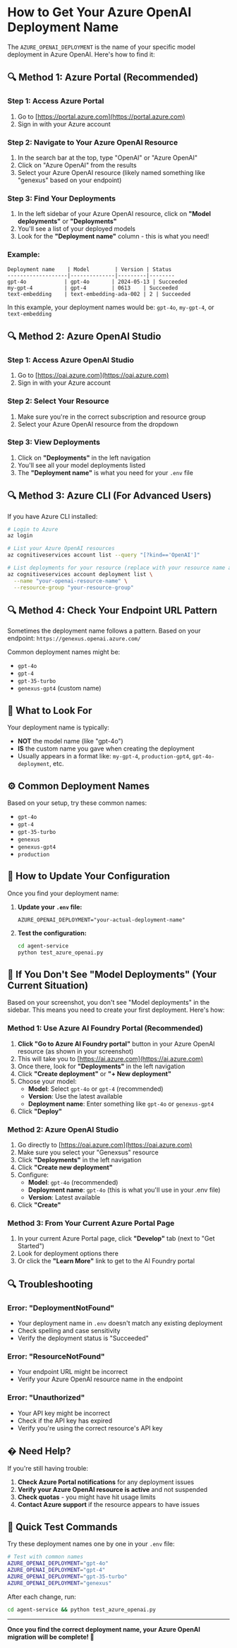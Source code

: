 # How to Get Your Azure OpenAI Deployment Name

The `AZURE_OPENAI_DEPLOYMENT` is the name of your specific model deployment in Azure OpenAI. Here's how to find it:

## 🔍 Method 1: Azure Portal (Recommended)

### Step 1: Access Azure Portal
1. Go to [https://portal.azure.com](https://portal.azure.com)
2. Sign in with your Azure account

### Step 2: Navigate to Your Azure OpenAI Resource
1. In the search bar at the top, type "OpenAI" or "Azure OpenAI"
2. Click on "Azure OpenAI" from the results
3. Select your Azure OpenAI resource (likely named something like "genexus" based on your endpoint)

### Step 3: Find Your Deployments
1. In the left sidebar of your Azure OpenAI resource, click on **"Model deployments"** or **"Deployments"**
2. You'll see a list of your deployed models
3. Look for the **"Deployment name"** column - this is what you need!

### Example:
```
Deployment name    | Model        | Version | Status
-------------------|--------------|---------|--------
gpt-4o            | gpt-4o       | 2024-05-13 | Succeeded
my-gpt-4          | gpt-4        | 0613    | Succeeded
text-embedding    | text-embedding-ada-002 | 2 | Succeeded
```

In this example, your deployment names would be: `gpt-4o`, `my-gpt-4`, or `text-embedding`

## 🔍 Method 2: Azure OpenAI Studio

### Step 1: Access Azure OpenAI Studio
1. Go to [https://oai.azure.com](https://oai.azure.com)
2. Sign in with your Azure account

### Step 2: Select Your Resource
1. Make sure you're in the correct subscription and resource group
2. Select your Azure OpenAI resource from the dropdown

### Step 3: View Deployments
1. Click on **"Deployments"** in the left navigation
2. You'll see all your model deployments listed
3. The **"Deployment name"** is what you need for your `.env` file

## 🔍 Method 3: Azure CLI (For Advanced Users)

If you have Azure CLI installed:

```bash
# Login to Azure
az login

# List your Azure OpenAI resources
az cognitiveservices account list --query "[?kind=='OpenAI']"

# List deployments for your resource (replace with your resource name and group)
az cognitiveservices account deployment list \
  --name "your-openai-resource-name" \
  --resource-group "your-resource-group"
```

## 🔍 Method 4: Check Your Endpoint URL Pattern

Sometimes the deployment name follows a pattern. Based on your endpoint:
`https://genexus.openai.azure.com/`

Common deployment names might be:
- `gpt-4o`
- `gpt-4`
- `gpt-35-turbo`
- `genexus-gpt4` (custom name)

## 📝 What to Look For

Your deployment name is typically:
- **NOT** the model name (like "gpt-4o")
- **IS** the custom name you gave when creating the deployment
- Usually appears in a format like: `my-gpt-4`, `production-gpt4`, `gpt-4o-deployment`, etc.

## ⚙️ Common Deployment Names

Based on your setup, try these common names:
- `gpt-4o`
- `gpt-4`
- `gpt-35-turbo`
- `genexus`
- `genexus-gpt4`
- `production`

## 🔧 How to Update Your Configuration

Once you find your deployment name:

1. **Update your `.env` file:**
   ```env
   AZURE_OPENAI_DEPLOYMENT="your-actual-deployment-name"
   ```

2. **Test the configuration:**
   ```bash
   cd agent-service
   python test_azure_openai.py
   ```

## 🚨 If You Don't See "Model Deployments" (Your Current Situation)

Based on your screenshot, you don't see "Model deployments" in the sidebar. This means you need to create your first deployment. Here's how:

### Method 1: Use Azure AI Foundry Portal (Recommended)
1. **Click "Go to Azure AI Foundry portal"** button in your Azure OpenAI resource (as shown in your screenshot)
2. This will take you to [https://ai.azure.com](https://ai.azure.com)
3. Once there, look for **"Deployments"** in the left navigation
4. Click **"Create deployment"** or **"+ New deployment"**
5. Choose your model:
   - **Model**: Select `gpt-4o` or `gpt-4` (recommended)
   - **Version**: Use the latest available
   - **Deployment name**: Enter something like `gpt-4o` or `genexus-gpt4`
6. Click **"Deploy"**

### Method 2: Azure OpenAI Studio
1. Go directly to [https://oai.azure.com](https://oai.azure.com)
2. Make sure you select your "Genexsus" resource
3. Click **"Deployments"** in the left navigation
4. Click **"Create new deployment"**
5. Configure:
   - **Model**: `gpt-4o` (recommended)
   - **Deployment name**: `gpt-4o` (this is what you'll use in your .env file)
   - **Version**: Latest available
6. Click **"Create"**

### Method 3: From Your Current Azure Portal Page
1. In your current Azure Portal page, click **"Develop"** tab (next to "Get Started")
2. Look for deployment options there
3. Or click the **"Learn More"** link to get to the AI Foundry portal

## 🔍 Troubleshooting

### Error: "DeploymentNotFound"
- Your deployment name in `.env` doesn't match any existing deployment
- Check spelling and case sensitivity
- Verify the deployment status is "Succeeded"

### Error: "ResourceNotFound"
- Your endpoint URL might be incorrect
- Verify your Azure OpenAI resource name in the endpoint

### Error: "Unauthorized"
- Your API key might be incorrect
- Check if the API key has expired
- Verify you're using the correct resource's API key

## � Need Help?

If you're still having trouble:

1. **Check Azure Portal notifications** for any deployment issues
2. **Verify your Azure OpenAI resource is active** and not suspended
3. **Check quotas** - you might have hit usage limits
4. **Contact Azure support** if the resource appears to have issues

## 🎯 Quick Test Commands

Try these deployment names one by one in your `.env` file:

```bash
# Test with common names
AZURE_OPENAI_DEPLOYMENT="gpt-4o"
AZURE_OPENAI_DEPLOYMENT="gpt-4"
AZURE_OPENAI_DEPLOYMENT="gpt-35-turbo"
AZURE_OPENAI_DEPLOYMENT="genexus"
```

After each change, run:
```bash
cd agent-service && python test_azure_openai.py
```

---

**Once you find the correct deployment name, your Azure OpenAI migration will be complete! 🎉**
